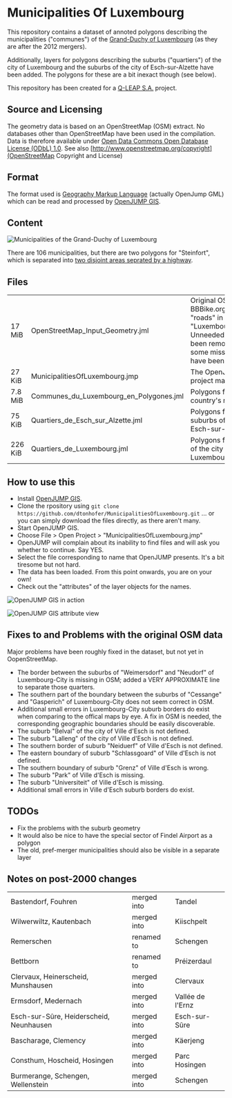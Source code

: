 Municipalities Of Luxembourg
============================

This repository contains a dataset of annoted polygons describing the municipalities ("communes") of the
[Grand-Duchy of Luxembourg](http://en.wikipedia.org/wiki/Luxembourg) (as they are after the 2012 mergers).

Additionally, layers for polygons describing the suburbs ("quartiers") of the city of Luxembourg and the
suburbs of the city of Esch-sur-Alzette have been added.  The polygons for these are a bit inexact though (see 
below).

This repository has been created for a [Q-LEAP S.A.](http://www.q-leap.eu/) project.

Source and Licensing
--------------------

The geometry data is based on an OpenStreetMap (OSM) extract. No databases other than
OpenStreetMap have been used in the compilation. Data is therefore available under
[Open Data Commons Open Database License (ODbL) 1.0](http://opendatacommons.org/licenses/odbl/).
See also [http://www.openstreetmap.org/copyright](OpenStreetMap Copyright and License)


Format
------

The format used is [Geography Markup Language](http://en.wikipedia.org/wiki/Geography_Markup_Language) (actually OpenJump GML)
which can be read and processed by [OpenJUMP GIS](http://www.openjump.org/).

Content
-------

![Municipalities of the Grand-Duchy of Luxembourg](https://raw.github.com/dtonhofer/MunicipalitiesOfLuxembourg/master/images/Municipalities_Screenshot.png "Municipalities of the Grand-Duchy of Luxembourg")

There are 106 municipalities, but there are two polygons for "Steinfort", which is separated into [two
disjoint areas seprated by a highway](http://www.openstreetmap.org/#map=15/49.6338/5.8935).

Files
-----

<table>

<tr>
<td>17 MiB</td>
<td>OpenStreetMap_Input_Geometry.jml</td>
<td>Original OSM data from BBBike.org (The "roads" in "Luxembourg.osm.gz"). Unneeded lines have been removed and some missing lines have been added</td>
</tr>

<tr>
<td>27 KiB</td>
<td>MunicipalitiesOfLuxembourg.jmp</td>
<td>The OpenJUMP GIS project master file</td>
</tr>

<tr>
<td>7.8 MiB</td>
<td>Communes_du_Luxembourg_en_Polygones.jml</td>
<td>Polygons for the country's municipalities</td>
</tr>

<tr>
<td>75 KiB</td>
<td>Quartiers_de_Esch_sur_Alzette.jml</td>
<td>Polygons for the suburbs of the city of Esch-sur-Alzette</td>
</tr>

<tr>
<td>226 KiB</td>
<td>Quartiers_de_Luxembourg.jml</td>
<td>Polygons for suburbs of the city of Luxembourg</td>
</tr>

</table>

How to use this
---------------

   * Install [OpenJUMP GIS](http://www.openjump.org/).
   * Clone the rpository using `git clone https://github.com/dtonhofer/MunicipalitiesOfLuxembourg.git` ... or you can 
     simply download the files directly, as there aren't many.
   * Start OpenJUMP GIS.
   * Choose File > Open Project > "MunicipalitiesOfLuxembourg.jmp"
   * OpenJUMP will complain about its inability to find files and will ask you whether to continue. Say YES.
   * Select the file corresponding to name that OpenJUMP presents. It's a bit tiresome but not hard.
   * The data has been loaded. From this point onwards, you are on your own!
   * Check out the "attributes" of the layer objects for the names.
   
![OpenJUMP GIS in action](https://raw.github.com/dtonhofer/MunicipalitiesOfLuxembourg/master/images/Successful_Load.png "OpenJUMP GIS in action")

![OpenJUMP GIS attribute view](https://raw.github.com/dtonhofer/MunicipalitiesOfLuxembourg/master/images/Attributes.png "OpenJUMP GIS attribute view")

Fixes to and Problems with the original OSM data
------------------------------------------------

Major problems have been roughly fixed in the dataset, but not yet in OopenStreetMap.
 
   * The border between the suburbs of "Weimersdorf" and "Neudorf" of Luxembourg-City is missing in OSM; added
     a VERY APPROXIMATE line to separate those quarters. 
   * The southern part of the boundary between the suburbs of "Cessange" and "Gasperich" of Luxembourg-City 
     does not seem correct in OSM.
   * Additional small errors in Luxembourg-City suburb borders do exist when comparing to the offical maps by eye. 
     A fix in OSM is needed, the corresponding geographic boundaries should be easily discoverable.
   * The suburb "Belval" of the city of Ville d'Esch is not defined.
   * The suburb "Lalleng" of the city of Ville d'Esch is not defined.
   * The southern border of suburb "Neiduerf" of Ville d'Esch is not defined. 
   * The eastern boundary of suburb "Schlassgoard" of Ville d'Esch is not defined. 
   * The southern boundary of suburb "Grenz" of Ville d'Esch is wrong.
   * The suburb "Park" of Ville d'Esch is missing.
   * The suburb "Universiteit" of Ville d'Esch is missing.
   * Additional small errors in Ville d'Esch suburb borders do exist.

TODOs
-----

   * Fix the problems with the suburb geometry
   * It would also be nice to have the special sector of Findel Airport as a polygon
   * The old, pref-merger municipalities should also be visible in a separate layer

Notes on post-2000 changes
--------------------------

<table>

<tr>
<td>Bastendorf, Fouhren</td>
<td>merged into</td>
<td>Tandel</td>
</tr>

<tr>
<td>Wilwerwiltz, Kautenbach</td>
<td>merged into</td>
<td>Kiischpelt</td>
</tr>

<tr>
<td>Remerschen</td>
<td>renamed to</td>
<td>Schengen</td>
</tr>

<tr>
<td>Bettborn</td>
<td>renamed to</td>
<td>Préizerdaul</td>
</tr>

<tr>
<td>Clervaux, Heinerscheid, Munshausen</td>
<td>merged into</td>
<td>Clervaux</td>
</tr>

<tr>
<td>Ermsdorf, Medernach</td>
<td>merged into</td>
<td>Vallée de l'Ernz</td>
</tr>

<tr>
<td>Esch-sur-Sûre, Heiderscheid, Neunhausen</td>
<td>merged into</td>
<td>Esch-sur-Sûre</td>
</tr>

<tr>
<td>Bascharage, Clemency</td>
<td>merged into</td>
<td>Käerjeng</td>
</tr>

<tr>
<td>Consthum, Hoscheid, Hosingen</td>
<td>merged into</td>
<td>Parc Hosingen</td>
</tr>

<tr>
<td>Burmerange, Schengen, Wellenstein</td>
<td>merged into</td>
<td>Schengen</td>
</tr>

</table>
    

